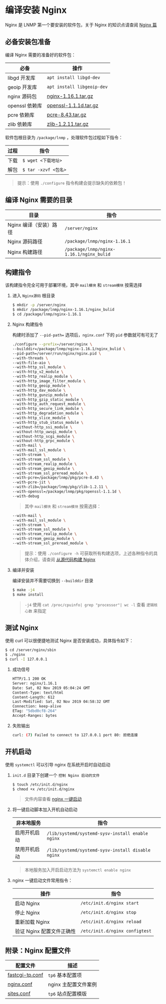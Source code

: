 # 编译安装 Nginx

Nginx 是 LNMP 第一个要安装的软件包，关于 Nginx 的知识点请查阅 [Nginx 篇](./../../Nginx/README.md)

## 必备安装包准备

编译 Nginx 需要的准备好的软件包：

| 必备           | 操作                                                                          |
| -------------- | ----------------------------------------------------------------------------- |
| libgd 开发库   | `apt install libgd-dev`                                                       |
| geoip 开发库   | `apt install libgeoip-dev`                                                    |
| nginx 源码包   | [nginx-1.16.1.tar.gz](http://nginx.org/download/nginx-1.16.1.tar.gz)          |
| openssl 依赖库 | [openssl-1.1.1d.tar.gz](https://www.openssl.org/source/openssl-1.1.1d.tar.gz) |
| pcre 依赖库    | [pcre-8.43.tar.gz](ftp://ftp.pcre.org/pub/pcre/pcre-8.43.tar.gz)              |
| zlib 依赖库    | [zlib-1.2.11.tar.gz](http://zlib.net/zlib-1.2.11.tar.gz)                      |

软件包根目录为 `/package/lnmp` ，处理软件包过程如下指令：

| 过程 | 指令                 |
| ---- | -------------------- |
| 下载 | `$ wget <下载地址>`  |
| 解包 | `$ tar -xzvf <包名>` |

> 提示：使用 `./configure` 指令构建会提示缺失的依赖包！

## 编译 Nginx 需要的目录

| 目录                   | 指令                                     |
| ---------------------- | ---------------------------------------- |
| Nginx 编译（安装）路径 | `/server/nginx`                          |
| Nginx 源码路径         | `/package/lnmp/nginx-1.16.1`             |
| Nginx 构建路径         | `/package/lnmp/nginx-1.16.1/nginx_bulid` |

## 构建指令

该构建指令完全可用于部署环境，其中 `mail模块` 和 `stream模块` 按需选择

1. 进入 `Nginx源码` 根目录

   ```sh
   $ mkdir -p /server/nginx
   $ mkdir /package/lnmp/nginx-1.16.1/nginx_bulid
   $ cd /package/lnmp/nginx-1.16.1
   ```

2. Nginx 构建指令

   构建时添加了 `--pid-path=` 选项后，`nginx.conf` 下的 `pid` 参数就可有可无了

   ```sh
   ./configure --prefix=/server/nginx \
   --builddir=/package/lnmp/nginx-1.16.1/nginx_bulid \
   --pid-path=/server/run/nginx/nginx.pid \
   --with-threads \
   --with-file-aio \
   --with-http_ssl_module \
   --with-http_v2_module \
   --with-http_realip_module \
   --with-http_image_filter_module \
   --with-http_geoip_module \
   --with-http_dav_module \
   --with-http_gunzip_module \
   --with-http_gzip_static_module \
   --with-http_auth_request_module \
   --with-http_secure_link_module \
   --with-http_degradation_module \
   --with-http_slice_module \
   --with-http_stub_status_module \
   --without-http_ssi_module \
   --without-http_uwsgi_module \
   --without-http_scgi_module \
   --without-http_grpc_module \
   --with-mail \
   --with-mail_ssl_module \
   --with-stream \
   --with-stream_ssl_module \
   --with-stream_realip_module \
   --with-stream_geoip_module \
   --with-stream_ssl_preread_module \
   --with-pcre=/package/lnmp/pkg/pcre-8.43 \
   --with-pcre-jit \
   --with-zlib=/package/lnmp/pkg/zlib-1.2.11 \
   --with-openssl=/package/lnmp/pkg/openssl-1.1.1d \
   --with-debug
   ```

   > 其中 `mail模块` 和 `stream模块` 按需选择：

   ```sh
   --with-mail \
   --with-mail_ssl_module \
   --with-stream \
   --with-stream_ssl_module \
   --with-stream_realip_module \
   --with-stream_geoip_module \
   --with-stream_ssl_preread_module \
   ```

   > 提示：使用 `./configure -h` 可获取所有构建选项，上述各种指令的具体介绍，请查阅 [从源代码构建 Nginx](./../../Nginx/01-从源代码构建nginx.md)

3. 编译并安装

   编译安装并不需要切换到 `--builddir` 目录

   ```sh
   $ make -j4
   $ make install
   ```

   > `-j4` 使用 `cat /proc/cpuinfo| grep "processor"| wc -l` 查看 `逻辑核心数` 来指定

## 测试 Nginx

使用 curl 可以很便捷地测试 Nginx 是否安装成功，具体指令如下：

```sh
$ cd /server/nginx/sbin
$ ./nginx
$ curl -I 127.0.0.1
```

1. 成功信号

   ```sh
   HTTP/1.1 200 OK
   Server: nginx/1.16.1
   Date: Sat, 02 Nov 2019 05:04:24 GMT
   Content-Type: text/html
   Content-Length: 612
   Last-Modified: Sat, 02 Nov 2019 04:58:32 GMT
   Connection: keep-alive
   ETag: "5dbd0cf8-264"
   Accept-Ranges: bytes
   ```

2. 失败输出

   ```sh
   curl: (7) Failed to connect to 127.0.0.1 port 80: 拒绝连接
   ```

## 开机启动

使用 `systemctl` 可以引导 nginx 在系统开启时自动启动

1. `init.d` 目录下创建一个 `控制 Nginx 启动的文件`

   ```sh
   $ touch /etc/init.d/nginx
   $ chmod +x /etc/init.d/nginx
   ```

   > 文件内容查看 [nginx 一键启动](./source/nginx一键启动文件.md)

2. 将一键启动脚本加入开机自动启动

   | 非本地服务   | 指令                                              |
   | ------------ | ------------------------------------------------- |
   | 启用开机启动 | `/lib/systemd/systemd-sysv-install enable nginx`  |
   | 禁用开机启动 | `/lib/systemd/systemd-sysv-install disable nginx` |

   > 本地服务加入开启启动方法为 `systemctl enable nginx`

3. nginx 一键启动文件常用指令：

   | 操作                      | 指令                           |
   | ------------------------- | ------------------------------ |
   | 启动 Nginx                | `/etc/init.d/nginx start`      |
   | 停止 Nginx                | `/etc/init.d/nginx stop`       |
   | 重新加载 Nginx            | `/etc/init.d/nginx reload`     |
   | 验证 Nginx 配置文件正确性 | `/etc/init.d/nginx configtest` |

## 附录：Nginx 配置文件

| 配置文件                                    | 描述                 |
| ------------------------------------------- | -------------------- |
| [fastcgi-tp.conf](./source/fastcgi-tp.conf) | `tp6` 基本配置项     |
| [nginx.conf](./source/nginx.conf)           | nginx 主配置文件案例 |
| [sites.conf](./source/sites.conf)           | `tp6` 站点配置模版   |
